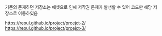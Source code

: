 기존의 존재하던 저장소는 에셋으로 인해 저작권 문제가 발생할 수 있어 코드만 해당 저장소로 이동하였음

https://reoul.github.io/project/proejct-2/
https://reoul.github.io/project/proejct-3/
